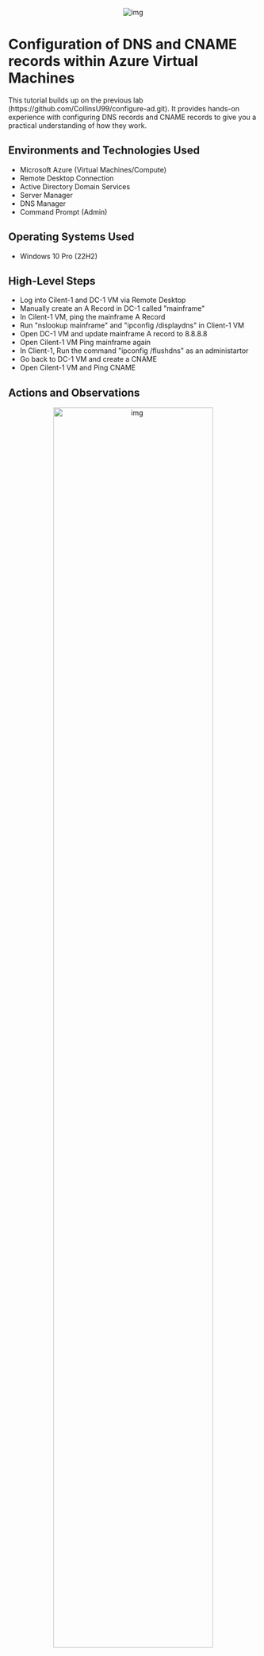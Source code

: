<p align="center">
<img src="https://i.imgur.com/wrywaeX.png" alt="img"/>
</p>

<h1>Configuration of DNS and CNAME records within Azure Virtual Machines</h1>
This tutorial builds up on the previous lab (https://github.com/CollinsU99/configure-ad.git). It provides hands-on experience with configuring DNS records and CNAME records to give you a practical understanding of how they work.

<h2>Environments and Technologies Used</h2>

- Microsoft Azure (Virtual Machines/Compute)
- Remote Desktop Connection
- Active Directory Domain Services
- Server Manager
- DNS Manager
- Command Prompt (Admin)

<h2>Operating Systems Used </h2>

- Windows 10 Pro (22H2)

<h2>High-Level Steps</h2>

- Log into Cilent-1 and DC-1 VM via Remote Desktop
- Manually create an A Record in DC-1 called "mainframe"
- In Cilent-1 VM, ping the mainframe A Record
- Run "nslookup mainframe" and "ipconfig /displaydns" in Client-1 VM
- Open DC-1 VM and update mainframe A record to 8.8.8.8
- Open Cilent-1 VM Ping mainframe again
- In Client-1, Run the command "ipconfig /flushdns" as an administartor
- Go back to DC-1 VM and create a CNAME
- Open Cilent-1 VM and Ping CNAME

<h2>Actions and Observations</h2>

<p align="center">
<img src="https://i.imgur.com/QM8c2lU.png" height="80%" width="80%" alt="img"/>
</p>

Let's log into Client-1's VM as jane_admin.

Go to https://portal.azure.com/ and click Virtual machines.

<p align="center">
<img src="https://i.imgur.com/FWvuMXc.png" height="80%" width="80%" alt="img"/>
</p>

Click Client-1

<p align="center">
<img src="https://i.imgur.com/J73jcNu.png" height="80%" width="80%" alt="img"/>
</p>

Copy Client-1 Public Ip address.

<p align="center">
<img src="https://i.imgur.com/nVjRq04.png" height="80%" width="80%" alt="img"/>
</p>

Open Remote Desktop, paste Client-1's public IP address, and click "connect".

<p align="center">
<img src="https://i.imgur.com/Z2qnjQi.png" height="80%" width="80%" alt="img"/>
</p>

Click "More choices" > "Use a different account", type "jane_admin" and "Password1" in the username and password box respectively, and click "Ok". 

<p align="center">
<img src="https://i.imgur.com/p6Qb1ny.png" height="80%" width="80%" alt="img"/>
</p>

Click "Yes", and minimize Client-1's VM.

<p align="center">
<img src="https://i.imgur.com/9kpDOrS.png" height="80%" width="80%" alt="img"/>
</p>

Go back to virtual machines in your Azure portal and click DC-1.

<p align="center">
<img src="https://i.imgur.com/pvSb0tR.png" height="80%" width="80%" alt="img"/>
</p>

Copy DC-1 Public IP address.

<p align="center">
<img src="https://i.imgur.com/9scInGF.png" height="80%" width="80%" alt="img"/>
</p>

Open Remote Desktop, paste DC-1's public IP address, and click "connect".

<p align="center">
<img src="https://i.imgur.com/In69J19.png" height="80%" width="80%" alt="img"/>
</p>

type "jane_admin" and "Password1" in the username and password box respectively, and click "Ok". 

<p align="center">
<img src="https://i.imgur.com/NA9QeOz.png" height="80%" width="80%" alt="img"/>
</p>

Click "Yes".

<p align="center">
<img src="https://i.imgur.com/R0V7sb4.png" height="80%" width="80%" alt="img"/>
</p>

In Client-1, open command prompt and ping mainframe "ping mainframe". 

NOTE: "mainframe" doesn't exist.

Client-1 could not resolve the hostname "mainframe" because it could not find it in its local DNS cache, its local host file, or the DNS server assigned to its NIC.

<p align="center">
<img src="https://i.imgur.com/tYRBMiR.png" height="80%" width="80%" alt="img"/>
</p>

Next, we will create an A record for "mainframe.com".

Go back to DC-1's VM, click the Start Menu, and click "Server Manager".

<p align="center">
<img src="https://i.imgur.com/bjwWAj5.png" height="80%" width="80%" alt="img"/>
</p>

Click the tools tab in the top right corner, and click "DNS".

<p align="center">
<img src="https://i.imgur.com/E5fOdh5.png" height="80%" width="80%" alt="img"/>
</p>

Click "DC-1" and collapse it; collapse "Forward Lookup Zones"; and click "mydomain.com". 

As shown in the image above, you can see the lists of A records (A record maps a host name to an IPv4 address).

You can see that "Client-1" (hostname) maps to 10.0.0.5 (IPv4), and "dc-1" (hostname) maps to 10.0.0.4 (IPv4).

Right-click on an empty space and click "New Host (A or AAAA)..".

<p align="center">
<img src="https://i.imgur.com/3FvdHKA.png" height="80%" width="80%" alt="img"/>
</p>

On the new window, type "mainframe" for the Name box, type DC-1's IP address "10.0.0.4" for the IP address box, and click "Add Host". 

Click "Ok" > "Done".

<p align="center">
<img src="https://i.imgur.com/8xpfpCc.png" height="80%" width="80%" alt="img"/>
</p>

As shown in the image above, "mainframe" is now on our lists of A records, and it maps to DC-1's IP address "10.0.0.4". 

<p align="center">
<img src="https://i.imgur.com/qVLmgKu.png" height="80%" width="80%" alt="img"/>
</p>

In Client-1 VM, ping mainframe by running the command "ping mainframe" on the command prompt.

You can see it actually resolved and pinged DC-1's IP address.

Run "nslookup mainframe" command. You can also see that it returned the record "mainframe.mydomain.com".

<p align="center">
<img src="https://i.imgur.com/DnrbBX1.png" height="80%" width="80%" alt="img"/>
</p>

Run the command "ipconfig /displaydns" to observe the DNS cache of Client-1

The above image shows the DNS cache of "mainframe.mydomain.com", and it's mapped to "10.0.0.4" (A record).

<p align="center">
<img src="https://i.imgur.com/7TCMlos.png" height="80%" width="80%" alt="img"/>
</p>

Go back DC-1 VM, double-click "mainframe", change the IP address to "8.8.8.8", and click "Ok".

<p align="center">
<img src="https://i.imgur.com/6SWmsRO.png" height="80%" width="80%" alt="img"/>
</p>

Go back to Client-1, open command prompt, and run the command "ping mainframe".

Notice that it still resolved the old IP address (10.0.0.4) instead of the new one (8.8.8.8). This is because the record 10.0.0.4 still exists in Clinent-1's local DNS cache

<p align="center">
<img src="https://i.imgur.com/mi8eFR0.png" height="80%" width="80%" alt="img"/>
</p>

Type "cmd" in the search box, click "Run as administrator", and click "Yes" at the prompt.

<p align="center">
<img src="https://i.imgur.com/g1j4L02.png" height="80%" width="80%" alt="img"/>
</p>

Run the "ipconfig /flushdns" command (this will wipe out Client-1's DNS cache, and let's it repopulate by quering the DNS server).

Run the "ipconfig /displaydns" command. There's no DNS to display because they have all been flushed out.

Now, run the command "ping mainframe". You can see it resolved to "8.8.8.8".

<p align="center">
<img src="https://i.imgur.com/EaCPwc2.png" height="80%" width="80%" alt="img"/>
</p>

Next, we will create a CNAME record that matches the name search to "www.google.com".

In DC-1 VM, open the DNS manager, right-click on the empty space, and click "New Alias (CNAME)".

<p align="center">
<img src="https://i.imgur.com/jED5AGM.png" height="80%" width="80%" alt="img"/>
</p>

Let's name it "search, associate it with "www.google.com", and click "Ok".

NOTE: This won't have any utility; it will just show that we can map names to other names.

<p align="center">
<img src="https://i.imgur.com/HZhuo3f.png" height="80%" width="80%" alt="img"/>
</p>

You can see that "search" is now on our list of records.

<p align="center">
<img src="https://i.imgur.com/HEQcWhB.png" height="80%" width="80%" alt="img"/>
</p>

Go back to Client-1 VM, open command prompt as administartor, and run the command "ipconfig /flushdns".

Run "ping search" command. Notice that it resolved to "www.google.com". This is because we forced it to do so through the CNAME record.

Run "ipconfig /displaydns" command and observe that "search.mydomain.com" resolves to the CNAME record "www.google.com", and "www.google.com" resolves to the A record "142.250.68.68".






